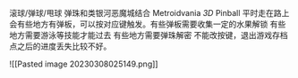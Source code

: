 滚球/弹球/甩球
弹珠和类银河恶魔城结合 Metroidvania  _3D_ Pinball
平时走在路上会有些地方有弹板，可以按对应键触发。有些弹板需要收集一定的水果解锁
有些地方需要游泳等技能才能过去
有些地方需要弹珠解密
不能改按键，退出游戏存档点之后的进度丢失比较不好。


![[Pasted image 20230308025149.png]]